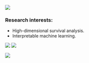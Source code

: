 ![](https://komarev.com/ghpvc/?username=Shahin-Roshani&style=flat-square)
### Research interests:

* High-dimensional survival analysis.
* Interpretable machine learning.

![](https://img.shields.io/badge/R-276DC3?style=for-the-badge&logo=r&logoColor=white)
![](https://img.shields.io/badge/RStudio-75AADB?style=for-the-badge&logo=RStudio&logoColor=white)

![](https://github-readme-stats.vercel.app/api/top-langs/?username=Shahin-Roshani)

